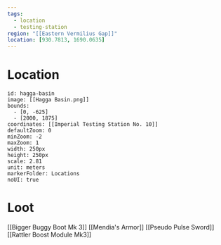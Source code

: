 ```yaml
---
tags:
  - location
  - testing-station
region: "[[Eastern Vermilius Gap]]"
location: [930.7813, 1690.0635]
---
```

# Location
```leaflet
id: hagga-basin
image: [[Hagga Basin.png]]
bounds:
  - [0, -625]
  - [2000, 1875]
coordinates: [[Imperial Testing Station No. 10]]
defaultZoom: 0
minZoom: -2
maxZoom: 1
width: 250px
height: 250px
scale: 2.81
unit: meters
markerFolder: Locations
noUI: true
```
# Loot
[[Bigger Buggy Boot Mk 3]]
[[Mendia's Armor]]
[[Pseudo Pulse Sword]]
[[Rattler Boost Module Mk3]]

